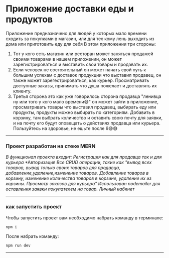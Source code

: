 # Приложение доставки еды и продуктов
Приложение предназначено для людей у которых мало времени сходить за покупками в магазин, или для тех кому лень выходить из дома или приготовить еду для себя
В этом приложении три стороны:
1. Тот у кого есть магазин или ресторан может заняться продажей своими товарами в нашем приложении, он может зарегистрироваться и выставить свои товары и продавать их.
2. Если человек не состоятельный он может начать свой путь к большим успехам с доставок продукции что выставил продавец, он также может зарегестрироваться, как курьер. Просматривать доступные заказы, принимать что душа пожелает и доставлять их клиенту.
3. Третья сторона это как уже говорилось сторона продавца "ленивца ну или того у кого мало времени😅" он может зайти в приложение, просматривать товары что выставил продавец, выбирать еду или продукты, продукты можно выбирать по категориям. Добавить в корзину, там выбрать количество и оставить свою почту для заявки, и на почту его будут оповещать о действиях продавца или курьера. 
Пользуйтесь на здоровье, не ешьте после 6😅😅
___
### Проект разработан на стеке MERN
*В функционал проекта входит:*
*Регистрация как для продавца так и для курьера*
*Авторизация
*Все CRUD операции, такие как "вывод всех товаров, вывод только своих товаров для продавца, добавление,удаление,изменение товаров. Добавление товаров в корзину, изменение количества товаров в корзине, удаление их из корзины. Просмотр заказов для курьера"*
*Использован nodemailer для оставления заявки покупателем на товар.*
*Личный кабинет*


___
### как запустить проект

Чтобы запустить проект вам необходимо набрать команду в терминале:

```javascript
npm i
```

После набрать команду:

```javascript
npm run dev
```
___



